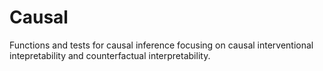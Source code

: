 # Causal 

Functions and tests for causal inference focusing on causal interventional intepretability and counterfactual interpretability. 